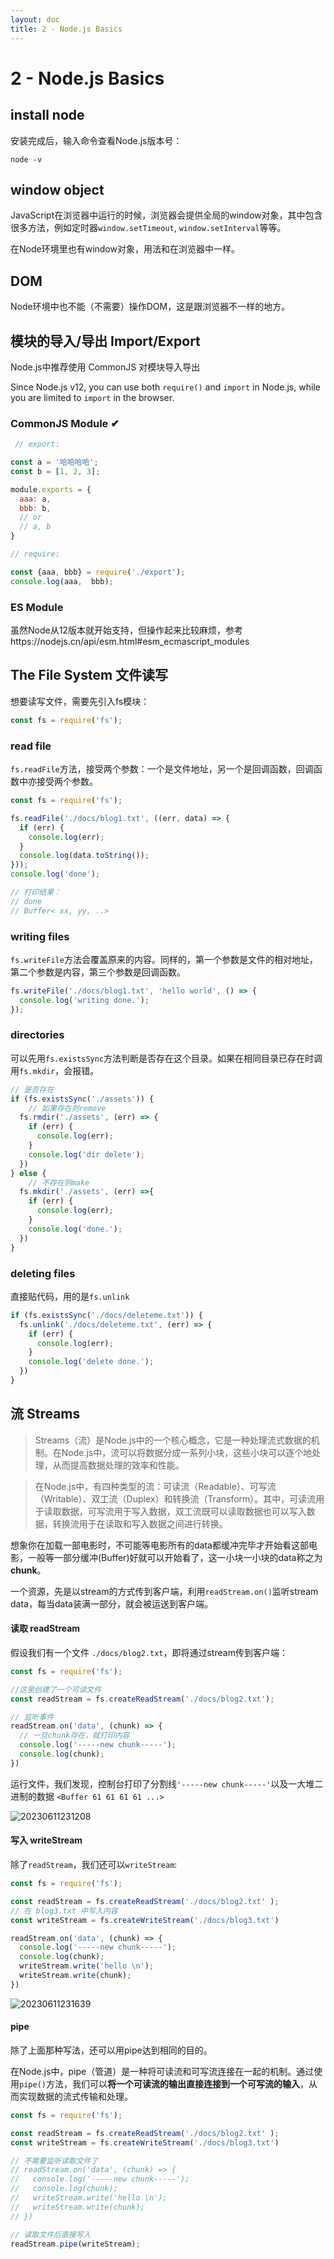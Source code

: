 ```yaml
---
layout: doc
title: 2 - Node.js Basics
---
```


# 2 - Node.js Basics

## install node
安装完成后，输入命令查看Node.js版本号：
```
node -v
```
## window object
JavaScript在浏览器中运行的时候，浏览器会提供全局的window对象，其中包含很多方法，例如定时器`window.setTimeout`, `window.setInterval`等等。

在Node环境里也有window对象，用法和在浏览器中一样。

## DOM
Node环境中也不能（不需要）操作DOM，这是跟浏览器不一样的地方。

## 模块的导入/导出 Import/Export 

Node.js中推荐使用 CommonJS 对模块导入导出

Since Node.js v12, you can use both `require()` and `import` in Node.js, while you are limited to `import` in the browser.

### CommonJS Module ✔
```js
 // export:

const a = '哈哈哈哈';
const b = [1, 2, 3];

module.exports = { 
  aaa: a,
  bbb: b,
  // or
  // a, b
}
```


```js
// require:

const {aaa, bbb} = require('./export');
console.log(aaa,  bbb);
```

### ES Module
虽然Node从12版本就开始支持，但操作起来比较麻烦，参考https://nodejs.cn/api/esm.html#esm_ecmascript_modules

## The File System 文件读写
想要读写文件，需要先引入fs模块：
```js
const fs = require('fs');
```

### read file
`fs.readFile`方法，接受两个参数：一个是文件地址，另一个是回调函数，回调函数中亦接受两个参数。
```js
const fs = require('fs');

fs.readFile('./docs/blog1.txt', ((err, data) => {
  if (err) {
    console.log(err);
  }
  console.log(data.toString());
}));
console.log('done');

// 打印结果：
// done
// Buffer< xx, yy, ..>
```

### writing files
`fs.writeFile`方法会覆盖原来的内容。同样的，第一个参数是文件的相对地址，第二个参数是内容，第三个参数是回调函数。
```js
fs.writeFile('./docs/blog1.txt', 'hello world', () => {
  console.log('writing done.');
});
```

### directories
可以先用`fs.existsSync`方法判断是否存在这个目录。如果在相同目录已存在时调用`fs.mkdir`，会报错。

```js
// 是否存在
if (fs.existsSync('./assets')) {
	// 如果存在则remove
  fs.rmdir('./assets', (err) => {
    if (err) {
      console.log(err);
    }
    console.log('dir delete');
  })
} else {
	// 不存在则make
  fs.mkdir('./assets', (err) =>{
    if (err) {
      console.log(err);
    }
    console.log('done.');
  })
}
```

### deleting files
直接贴代码，用的是`fs.unlink`
```js
if (fs.existsSync('./docs/deleteme.txt')) {
  fs.unlink('./docs/deleteme.txt', (err) => {
    if (err) {
      console.log(err);
    }
    console.log('delete done.');
  })
}
```

## 流 Streams

>Streams（流）是Node.js中的一个核心概念，它是一种处理流式数据的机制。在Node.js中，流可以将数据分成一系列小块，这些小块可以逐个地处理，从而提高数据处理的效率和性能。

>在Node.js中，有四种类型的流：可读流（Readable）、可写流（Writable）、双工流（Duplex）和转换流（Transform）。其中，可读流用于读取数据，可写流用于写入数据，双工流既可以读取数据也可以写入数据，转换流用于在读取和写入数据之间进行转换。

想象你在加载一部电影时，不可能等电影所有的data都缓冲完毕才开始看这部电影，一般等一部分缓冲(Buffer)好就可以开始看了，这一小块一小块的data称之为**chunk**。

一个资源，先是以stream的方式传到客户端，利用`readStream.on()`监听stream data，每当data装满一部分，就会被运送到客户端。

#### 读取 readStream
假设我们有一个文件 `./docs/blog2.txt`，即将通过stream传到客户端：

```js
const fs = require('fs');

//这里创建了一个可读文件
const readStream = fs.createReadStream('./docs/blog2.txt');

// 监听事件
readStream.on('data', (chunk) => {
  // 一旦chunk存在，就打印内容
  console.log('-----new chunk-----');
  console.log(chunk);
})
```
运行文件，我们发现，控制台打印了分割线`'-----new chunk-----'`以及一大堆二进制的数据 `<Buffer 61 61 61 61 ...>`

![20230611231208](https://nic-gz-1308403500.file.myqcloud.com/vitepress/02_Node_js_Basics-2023-06-19-23-24-22.png)

#### 写入 writeStream
除了`readStream`，我们还可以`writeStream`:
```js
const fs = require('fs');

const readStream = fs.createReadStream('./docs/blog2.txt' );
// 在 blog3.txt 中写入内容
const writeStream = fs.createWriteStream('./docs/blog3.txt')

readStream.on('data', (chunk) => {
  console.log('-----new chunk-----');
  console.log(chunk);
  writeStream.write('hello \n');
  writeStream.write(chunk);
})
```

![20230611231639](https://nic-gz-1308403500.file.myqcloud.com/vitepress/02_Node_js_Basics-2023-06-19-23-25-01.png)

#### pipe
除了上面那种写法，还可以用pipe达到相同的目的。

在Node.js中，pipe（管道）是一种将可读流和可写流连接在一起的机制。通过使用`pipe()`方法，我们可以**将一个可读流的输出直接连接到一个可写流的输入**，从而实现数据的流式传输和处理。


```js
const fs = require('fs');

const readStream = fs.createReadStream('./docs/blog2.txt' );
const writeStream = fs.createWriteStream('./docs/blog3.txt')

// 不需要监听读取文件了
// readStream.on('data', (chunk) => {
//   console.log('-----new chunk-----');
//   console.log(chunk);
//   writeStream.write('hello \n');
//   writeStream.write(chunk);
// })

// 读取文件后直接写入
readStream.pipe(writeStream);
```